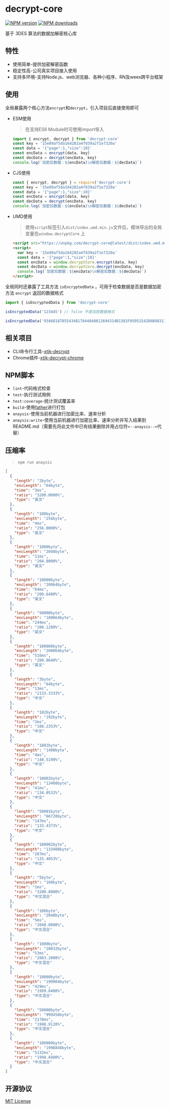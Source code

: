 # decrypt-core

[![NPM version][npm-image]][npm-url] [![NPM downloads](https://img.shields.io/npm/dm/decrypt-core)](https://www.npmjs.com/package/decrypt-core) 

[npm-image]: https://img.shields.io/npm/v/decrypt-core
[npm-url]: https://www.npmjs.com/package/decrypt-core

基于 3DES 算法的数据加解密核心库

## 特性

- 使用简单-提供加密解密函数
- 稳定性高-公司真实项目接入使用
- 支持多环境-支持Node.js、web浏览器、各种小程序、RN及weex跨平台框架

## 使用

全局暴露两个核心方法`encrypt`和`decrypt`，引入项目后直接使用即可

- ESM使用
  
  > 在支持ES6 Module时可使用import导入
  
  ```js
  import { encrypt, decrypt } from 'decrypt-core'
  const key = '15e89af5da164202a4f839a2f1e7320a'
  const data = '{"page":1,"size":10}'
  const encData = encrypt(data, key)
  const decData = decrypt(encData, key)
  console.log(`加密后数据：${encData}\n解密后数据：${decData}`)
  ```

- CJS使用
  
  ```js
  const { encrypt, decrypt } = require('decrypt-core')
  const key = '15e89af5da164202a4f839a2f1e7320a'
  const data = '{"page":1,"size":10}'
  const encData = encrypt(data, key)
  const decData = decrypt(encData, key)
  console.log(`加密后数据：${encData}\n解密后数据：${decData}`)
  ```

- UMD使用

  > 使用`script`标签引入`dist/index.umd.min.js`文件后，模块导出的全局变量在`window.decryptCore` 上

  ```html
  <script src="https://unpkg.com/decrypt-core@latest/dist/index.umd.min.js"></script>
  <script>
    var key = '15e89af5da164202a4f839a2f1e7320a'
    const data = '{"page":1,"size":10}'
    const encData = window.decryptCore.encrypt(data, key)
    const decData = window.decryptCore.decrypt(encData, key)
    console.log(`加密后数据：${encData}\n解密后数据：${decData}`)
  </script>
  ```

全局同时还暴露了工具方法 `isEncryptedData` ，可用于检查数据是否是数据加密方法 `encrypt` 返回的数据格式

```js
import { isEncryptedData } from 'decrypt-core'

isEncryptedData('123445') // false 不是加密数据格式

isEncryptedData('93468187855434817844048812694314B1382F05951542D6B98311D90CD0B97E22E6D052DE6A9B83381E97E8B23AC5209F8D4E6428C697EAEFEB495FCF7673E48E4D7087A2B24CEAFE127793421DAB91FCD411D04B85BCC5427DB76E6D3353BE8897BE1DAE3D28DBDF053D7707BACF0AC77CCF0426BA8F76E9FC578D8D91803289F53AD66A70AF73B0756B97F314D33997191E8E976EDFAFA46A75CC393A88B1') // true 是加密数据格式
```

## 相关项目

- CLI命令行工具-[xtjk-decrypt](https://github.com/JohnieXu/xtjk-decrypt)
- Chrome插件-[xtjk-decrypt-chrome](https://github.com/JohnieXu/xtjk-decrypt-chrome)

## NPM脚本

- `lint`-代码格式检查
- `test`-执行测试用例
- `test:coverage`-统计测试覆盖率
- `build`-使用[father](https://github.com/umijs/father)进行打包
- `anaysis`-使用当前机器进行加密比率、速率分析
- `anaysis:write`-使用当前机器进行加密比率、速率分析并写入结果到 README.md（需要先将此文件中已有结果删除并用占位符`<--anaysis-->`代替）

## 压缩率

> `npm run anaysis`

```json
[
  {
    "length": "2byte",
    "encLength": "64byte",
    "time": "3ms",
    "ratio": "3200.0000%",
    "type": "英文"
  },
  {
    "length": "100byte",
    "encLength": "256byte",
    "time": "4ms",
    "ratio": "256.0000%",
    "type": "英文"
  },
  {
    "length": "1000byte",
    "encLength": "2048byte",
    "time": "11ms",
    "ratio": "204.8000%",
    "type": "英文"
  },
  {
    "length": "10000byte",
    "encLength": "20064byte",
    "time": "64ms",
    "ratio": "200.6400%",
    "type": "英文"
  },
  {
    "length": "50000byte",
    "encLength": "100064byte",
    "time": "244ms",
    "ratio": "200.1280%",
    "type": "英文"
  },
  {
    "length": "100000byte",
    "encLength": "200064byte",
    "time": "516ms",
    "ratio": "200.0640%",
    "type": "英文"
  },
  {
    "length": "3byte",
    "encLength": "64byte",
    "time": "13ms",
    "ratio": "2133.3333%",
    "type": "中文"
  },
  {
    "length": "102byte",
    "encLength": "192byte",
    "time": "2ms",
    "ratio": "188.2353%",
    "type": "中文"
  },
  {
    "length": "1002byte",
    "encLength": "1408byte",
    "time": "4ms",
    "ratio": "140.5190%",
    "type": "中文"
  },
  {
    "length": "10002byte",
    "encLength": "13408byte",
    "time": "41ms",
    "ratio": "134.0532%",
    "type": "中文"
  },
  {
    "length": "50001byte",
    "encLength": "66720byte",
    "time": "147ms",
    "ratio": "133.4373%",
    "type": "中文"
  },
  {
    "length": "100002byte",
    "encLength": "133408byte",
    "time": "287ms",
    "ratio": "133.4053%",
    "type": "中文"
  },
  {
    "length": "5byte",
    "encLength": "160byte",
    "time": "1ms",
    "ratio": "3200.0000%",
    "type": "中文混合"
  },
  {
    "length": "100byte",
    "encLength": "2048byte",
    "time": "5ms",
    "ratio": "2048.0000%",
    "type": "中文混合"
  },
  {
    "length": "1000byte",
    "encLength": "20032byte",
    "time": "53ms",
    "ratio": "2003.2000%",
    "type": "中文混合"
  },
  {
    "length": "10000byte",
    "encLength": "199904byte",
    "time": "429ms",
    "ratio": "1999.0400%",
    "type": "中文混合"
  },
  {
    "length": "50000byte",
    "encLength": "999456byte",
    "time": "2178ms",
    "ratio": "1998.9120%",
    "type": "中文混合"
  },
  {
    "length": "100000byte",
    "encLength": "1998848byte",
    "time": "5132ms",
    "ratio": "1998.8480%",
    "type": "中文混合"
  }
]
```

## 开源协议

[MIT License](./LICENSE)
